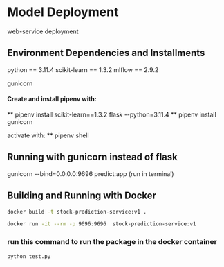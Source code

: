 # Model Deployment
web-service deployment


## Environment Dependencies and Installments
python == 3.11.4
scikit-learn == 1.3.2
mlflow == 2.9.2

gunicorn


#### Create and install pipenv with:
** pipenv install scikit-learn==1.3.2 flask --python=3.11.4
** pipenv install gunicorn

activate with:
** pipenv shell

## Running with gunicorn instead of flask
gunicorn --bind=0.0.0.0:9696 predict:app  (run in terminal)


## Building and Running with Docker

```bash
docker build -t stock-prediction-service:v1 .
```

```bash
docker run -it --rm -p 9696:9696  stock-prediction-service:v1
```

### run this command to run the package in the docker container
```bash
python test.py
